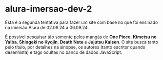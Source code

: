 # alura-imersao-dev-2
 
Esta é a segunda tentativa para fazer um site com base no que foi ensinado na imersão Alura de 02.09.24 a 06.09.24.

É possível pesquisar tão somente pelos mangás de **One Piece**, **Kimetsu no Yaiba**, **Shingeki no Kyojin**, **Death Note** e **Jujutsu Kaisen**. O site busca tanto pelo título, por detalhes na sinopse, os autores (tanto escritor quando desenhista) e tags ocultas no banco de dados JavaScript.
